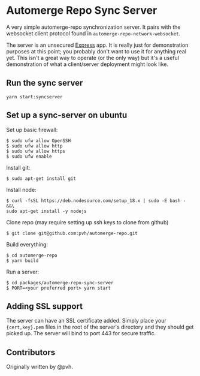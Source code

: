 # Automerge Repo Sync Server

A very simple automerge-repo synchronization server. It pairs with the websocket client protocol
found in `automerge-repo-network-websocket`.

The server is an unsecured [Express](https://expressjs.com/) app. It is really just for
demonstration purposes at this point; you probably don't want to use it for anything real yet. This
isn't a great way to operate (or the only way) but it's a useful demonstration of what a
client/server deployment might look like.

## Run the sync server

`yarn start:syncserver`

## Set up a sync-server on ubuntu

Set up basic firewall:

```
$ sudo ufw allow OpenSSH
$ sudo ufw allow http
$ sudo ufw allow https
$ sudo ufw enable
```

Install git:

```
$ sudo apt-get install git
```

Install node:

```
$ curl -fsSL https://deb.nodesource.com/setup_18.x | sudo -E bash - &&\
sudo apt-get install -y nodejs
```

Clone repo (may require setting up ssh keys to clone from github)

```
$ git clone git@github.com:pvh/automerge-repo.git
```

Build everything:

```
$ cd automerge-repo
$ yarn build
```

Run a server:

```
$ cd packages/automerge-repo-sync-server
$ PORT=<your preferred port> yarn start
```

## Adding SSL support

The server can have an SSL certificate added. Simply place your `{cert,key}.pem` files in the root of the server's directory and they should get picked up. The server will bind to port 443 for secure traffic.

## Contributors

Originally written by @pvh.
